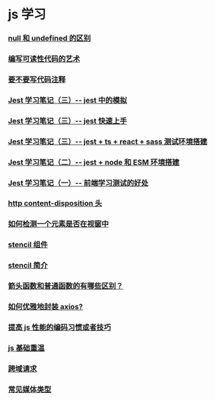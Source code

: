 # js 学习

### [null 和 undefined 的区别](./null%E5%92%8Cundefined%E7%9A%84%E5%8C%BA%E5%88%AB.md)

### [编写可读性代码的艺术](./the-art-of-readable-code.md)

### [要不要写代码注释](./%E8%A6%81%E4%B8%8D%E8%A6%81%E5%86%99%E4%BB%A3%E7%A0%81%E6%B3%A8%E9%87%8A.md)

### [Jest 学习笔记（三）-- jest 中的模拟](./jest-mock.md)

### [Jest 学习笔记（三）-- jest 快速上手](./jest-get-started.md)

### [Jest 学习笔记（三）-- jest + ts + react + sass 测试环境搭建](./jest-setup-2.md)

### [Jest 学习笔记（二）-- jest +  node 和 ESM 环境搭建](./jest-setup-1.md)

### [Jest 学习笔记（一）-- 前端学习测试的好处](./jest-note-1.md)

### [http content-disposition 头](./http-content-disposition.md)

### [如何检测一个元素是否在视窗中](../../vue3/如何检测一个元素是否在视窗中.md)

### [stencil 组件](./stencil组件.md)

### [stencil 简介](./stencil简介.md)

### [箭头函数和普通函数的有哪些区别？](./箭头函数和普通函数的区别.md)

### [如何优雅地封装 axios?](./封装axios.md)

### [提高 js 性能的编码习惯或者技巧](./js性能技巧.md)

### [js 基础重温](./js基础重温.md)

### [跨域请求](./跨域请求.md)

### [常见媒体类型](./MIME-Type.md)
